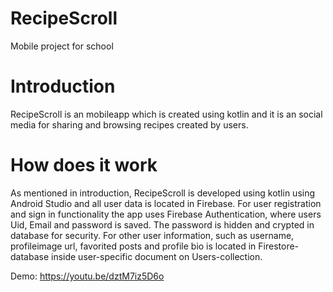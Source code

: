 # RecipeScroll
Mobile project for school

# Introduction
RecipeScroll is an mobileapp which is created using kotlin and it is an social media for sharing and browsing recipes created by users.

# How does it work
As mentioned in introduction, RecipeScroll is developed using kotlin using Android Studio and all user data is located in Firebase. For user registration and sign in functionality the app uses Firebase Authentication, where users Uid, Email and password is saved. The password is hidden and crypted in database for security. For other user information, such as username, profileimage url, favorited posts and profile bio is located in Firestore-database inside user-specific document on Users-collection.

Demo: https://youtu.be/dztM7iz5D6o
